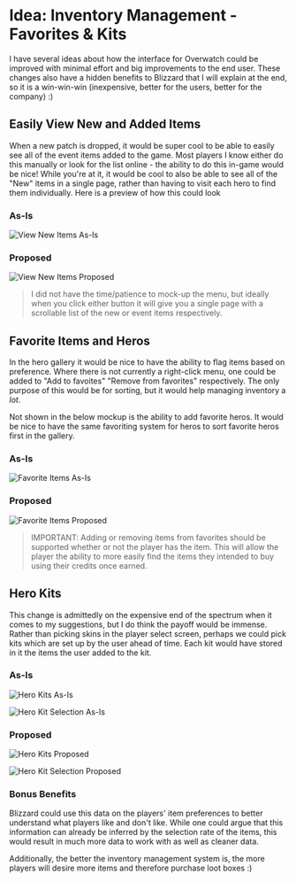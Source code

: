 # Idea: Inventory Management - Favorites & Kits

I have several ideas about how the interface for Overwatch could be improved with minimal effort and big improvements to the end user. These changes also have a hidden benefits to Blizzard that I will explain at the end, so it is a win-win-win (inexpensive, better for the users, better for the company) :)

## Easily View New and Added Items

When a new patch is dropped, it would be super cool to be able to easily see all of the event items added to the game. Most players I know either do this manually or look for the list online - the ability to do this in-game would be nice! While you're at it, it would be cool to also be able to see all of the "New" items in a single page, rather than having to visit each hero to find them individually. Here is a preview of how this could look

### As-Is

![View New Items As-Is](https://github.com/ChadBailey/overwatch_ui_enhancements/raw/master/images/view_items_as_is.png)

### Proposed

![View New Items Proposed](https://github.com/ChadBailey/overwatch_ui_enhancements/raw/master/images/view_items_proposed.png)

> I did not have the time/patience to mock-up the menu, but ideally when you click either button it will give you a single page with a scrollable list of the new or event items respectively.

## Favorite Items and Heros

In the hero gallery it would be nice to have the ability to flag items based on preference. Where there is not currently a right-click menu, one could be added to "Add to favoites" "Remove from favorites" respectively. The only purpose of this would be for sorting, but it would help managing inventory a _lot_.

Not shown in the below mockup is the ability to add favorite heros. It would be nice to have the same favoriting system for heros to sort favorite heros first in the gallery.

### As-Is

![Favorite Items As-Is](https://github.com/ChadBailey/overwatch_ui_enhancements/raw/master/images/preferred_items_as-is.png)

### Proposed

![Favorite Items Proposed](https://github.com/ChadBailey/overwatch_ui_enhancements/raw/master/images/preferred_items_proposed.png)

> IMPORTANT: Adding or removing items from favorites should be supported whether or not the player has the item. This will allow the player the ability to more easily find the items they intended to buy using their credits once earned.

## Hero Kits

This change is admittedly on the expensive end of the spectrum when it comes to my suggestions, but I do think the payoff would be immense. Rather than picking skins in the player select screen, perhaps we could pick kits which are set up by the user ahead of time. Each kit would have stored in it the items the user added to the kit.

### As-Is

![Hero Kits As-Is](https://github.com/ChadBailey/overwatch_ui_enhancements/raw/master/images/kits_as_is.png)

![Hero Kit Selection As-Is](https://github.com/ChadBailey/overwatch_ui_enhancements/raw/master/images/kit_selection_as_is.png)

### Proposed

![Hero Kits Proposed](https://github.com/ChadBailey/overwatch_ui_enhancements/raw/master/images/kits_proposed.png)

![Hero Kit Selection Proposed](https://github.com/ChadBailey/overwatch_ui_enhancements/raw/master/images/kit_selection_proposed.png)

### Bonus Benefits

Blizzard could use this data on the players' item preferences to better understand what players like and don't like. While one could argue that this information can already be inferred by the selection rate of the items, this would result in much more data to work with as well as cleaner data.

Additionally, the better the inventory management system is, the more players will desire more items and therefore purchase loot boxes :)